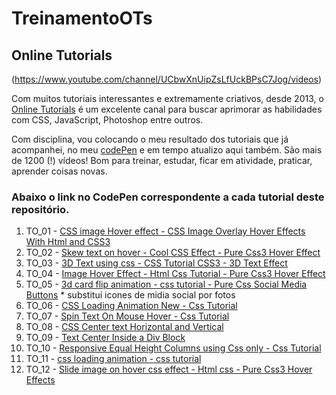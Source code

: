 # TreinamentoOTs
## Online Tutorials 
(https://www.youtube.com/channel/UCbwXnUipZsLfUckBPsC7Jog/videos)

Com muitos tutoriais interessantes e extremamente criativos, desde 2013, o [Online Tutorials](https://www.youtube.com/channel/UCbwXnUipZsLfUckBPsC7Jog) é um excelente canal para buscar aprimorar as habilidades com CSS, JavaScript, Photoshop entre outros.

Com disciplina, vou colocando o meu resultado dos tutoriais que já acompanhei, no meu [codePen](https://codepen.io/rcks29c) e em tempo atualizo aqui também.  São mais de 1200 (!) vídeos!
Bom para treinar, estudar, ficar em atividade, praticar, aprender coisas novas.

### Abaixo o link no CodePen correspondente a cada tutorial deste repositório.

 1. TO_01 - [CSS image Hover effect - CSS Image Overlay Hover Effects With Html and CSS3](https://codepen.io/rcks29c/full/GRJKGxK)
 2. TO_02 - [Skew text on hover - Cool CSS Effect - Pure Css3 Hover Effect](https://codepen.io/rcks29c/full/vYOBoZW)
 3. TO_03 - [3D Text using css - CSS Tutorial CSS3 - 3D Text Effect](https://codepen.io/rcks29c/full/BaNaaoQ)
 4. TO_04 - [Image Hover Effect - Html Css Tutorial - Pure Css3 Hover Effect](https://codepen.io/rcks29c/full/oNXNwyg)
 5. TO_05 - [3d card flip animation - css tutorial - Pure Css Social Media Buttons](https://codepen.io/rcks29c/full/OJVJjLO) * substituí icones de midia social por fotos 
 6. TO_06 - [CSS Loading Animation New - Css Tutorial](https://codepen.io/rcks29c/full/LYVYzym)
 7. TO_07 - [Spin Text On Mouse Hover - Css Tutorial](https://codepen.io/rcks29c/full/mdJdpPM)
 8. TO_08 - [CSS Center text Horizontal and Vertical](https://codepen.io/rcks29c/full/yLNLpjm)
 9. TO_09 - [Text Center Inside a Div Block](https://www.youtube.com/watch?v=bUZJvK6Rv1I)
 10. TO_10 - [Responsive Equal Height Columns using Css only - Css Tutorial](https://www.youtube.com/watch?v=oNPt417ONLM)
 11. TO_11 - [css loading animation - css tutorial](https://www.youtube.com/watch?v=tla17buc3tw&t=472s)
 12. TO_12 - [Slide image on hover css effect - Html css - Pure Css3 Hover Effects](https://www.youtube.com/watch?v=CUvrez2d4Xw")
 
